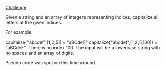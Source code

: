 [Challenge](https://www.codewars.com/kata/59cfc09a86a6fdf6df0000f1)

Given a string and an array of integers representing indices, capitalize all letters at the given indices.

For example:

capitalize("abcdef",[1,2,5]) = "aBCdeF"
capitalize("abcdef",[1,2,5,100]) = "aBCdeF". There is no index 100.
The input will be a lowercase string with no spaces and an array of digits.




Pseudo code was spot on this time around.